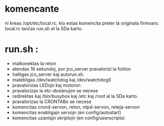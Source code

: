 

# komencante

ni kreas /opt/etc/local.rc, kio estas komencita preter la originala firmvaro.
local.rc lanĉas run.sh el la SDa karto.

# run.sh :

 * malkonektas la reton 
 * atendas 16 sekundoj, por jco_server pravalorizi la fotilon
 * haltigas jco_server kaj autorun.sh.
 * malebligas /dev/watchdog kaj /dev/watchdog0
 * pravalorizas LEDojn kaj motoron
 * pravalorizas la etc-dosierujon se necese
 * redirektas kaj /bin/busybox kaj /etc kaj /root al la SDa karto.
 * pravalorizas la CRONTABo se necese
 * komencitas crond-servon, reton, ntpd-servon, reteja-servon
 * komencitas enabligajn servojn (en config/autostart)
 * komencitas uzantajn skriptojn (en config/userscripts)
